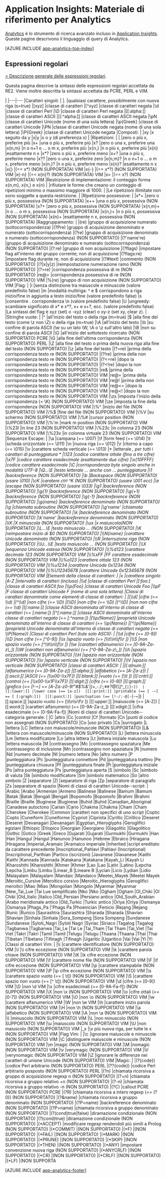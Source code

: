 <properties 
	pageTitle="Materiale di riferimento per Application Insights Analytics" 
	description="Espressioni regolari in Analytics, lo strumento di ricerca avanzato incluso in Application Insights." 
	services="application-insights" 
    documentationCenter=""
	authors="alancameronwills" 
	manager="douge"/>

<tags 
	ms.service="application-insights" 
	ms.workload="tbd" 
	ms.tgt_pltfrm="ibiza" 
	ms.devlang="na" 
	ms.topic="article" 
	ms.date="03/21/2016" 
	ms.author="awills"/>

# Application Insights: Materiale di riferimento per Analytics

[Analytics](app-analytics.md) è lo strumento di ricerca avanzato incluso in [Application Insights](app-insights-overview.md). Queste pagine descrivono il linguaggio di query di Analytics.


[AZURE.INCLUDE [app-analytics-top-index](../../includes/app-analytics-top-index.md)]

## Espressioni regolari



[> Descrizione generale delle espressioni regolari](https://github.com/google/re2/wiki/Syntax).

Questa pagina descrive la sintassi delle espressioni regolari accettata da RE2. Viene inoltre descritta la sintassi accettata da PCRE, PERL e VIM.

|
|---|---
|Caratteri singoli: | 
|. |qualsiasi carattere, possibilmente con nuova riga (s=true) 
|[xyz] |classe di caratteri 
|[^xyz] |classe di caratteri negata 
|\\d |classe di caratteri Perl 
|\\D |classe di caratteri Perl negata 
|[[:alpha:]] |classe di caratteri ASCII 
|[[:^alpha:]] |classe di caratteri ASCII negata 
|\\pN |classe di caratteri Unicode (nome di una sola lettera) 
|\\p{Greek} |classe di caratteri Unicode 
|\\PN |classe di caratteri Unicode negata (nome di una sola lettera) 
|\\P{Greek} |classe di caratteri Unicode negata 
|Composti: | 
|xy |x seguito da y 
|x|y |x o y (di preferenza x) 
| |Ripetizioni: | | |zero o più x, preferire più |x+ |una o più x, preferire più |x? |zero o una x, preferire una |x{n,m} |n o n+1 o ... o m x, preferire più |x{n,} |n o più x, preferire più |x{n} |esattamente n x |x*? |zero o più x, preferire meno |x+? |una o più x, preferire meno |x?? |zero o una x, preferire zero |x{n,m}? |n o n+1 o ... o m x, preferire meno |x{n,}? |n o più x, preferire meno |x{n}? |esattamente n x |x{} |(== x*) (NON SUPPORTATA) VIM |x{-} |(== x*?) (NON SUPPORTATA) VIM |x{-n} |(== x{n}?) (NON SUPPORTATA) VIM |x= |(== x?) (NON SUPPORTATA) VIM |Restrizione di implementazione: il conteggio forma x{n,m}, x{n,} e x{n} | |rifiutare le forme che creano un conteggio di ripetizioni minimo o massimo maggiore di 1000. | |Le ripetizioni illimitate non sono soggette a questa restrizione. | |Ripetizione possessive: | |x*+ |zero o più x, possessiva (NON SUPPORTATA) |x++ |una o più x, possessiva (NON SUPPORTATA) |x?+ |zero o più x, possessiva (NON SUPPORTATA) |x{n,m}+ |n o ... o m x, possessiva (NON SUPPORTATA) |x{n,}+ |n o più x, possessiva (NON SUPPORTATA) |x{n}+ |esattamente n x, possessiva (NON SUPPORTATA) |Raggruppamento: | |(re) |gruppo di acquisizione numerato (sottocorrispondenza) |(?P<name>re) |gruppo di acquisizione denominato e numerato (sottocorrispondenza) |(?<name>re) |gruppo di acquisizione denominato e numerato (sottocorrispondenza) (NON SUPPORTATO) |(?'name're) |gruppo di acquisizione denominato e numerato (sottocorrispondenza) (NON SUPPORTATO) |(?:re) |gruppo di non acquisizione |(?flags) |impostare flag all'interno del gruppo corrente; non di acquisizione |(?flags:re) |impostare flag durante re; non di acquisizione |(?#text) |commento (NON SUPPORTATO) |(?|x|y|z) |reimpostazione numerazione ramo (NON SUPPORTATO) |(?>re) |corrispondenza possessiva di re (NON SUPPORTATO) |re@> |corrispondenza possessiva di re (NON SUPPORTATO) VIM |%(re) |gruppo di non acquisizione (NON SUPPORTATO) VIM |Flag: | |i |senza distinzione tra maiuscole e minuscole (valore predefinito false) |m |modalità multiriga: ^ e $ corrispondono a riga inizio/fine in aggiunta a testo inizio/fine (valore predefinito false) |s |consentire . corrispondenza \\n (valore predefinito false) |U |ungreedy: scambiare significato di x* e x*?, x+ e x+?, ecc. (valore predefinito false) |La sintassi del flag è xyz (set) o -xyz (clear) o xy-z (set xy, clear z). | |Stringhe vuote: | |^ |all'inizio del testo o della riga (m=true) |$ |alla fine del testo (come \\z non \\Z) o della riga (m=true) |\\A |all'inizio del testo |\\b |su confine di parola ASCII (\\w su un lato \\W, \\A o \\z sull'altro lato) |\\B |non su confine di parola ASCII |\\G |all'inizio del sottotesto ricercato (NON SUPPORTATO) PCRE |\\G |alla fine dell'ultima corrispondenza (NON SUPPORTATO) PERL |\\Z |alla fine del testo o prima della nuova riga alla fine del testo (NON SUPPORTATO) |\\z |alla fine del testo |(?=re) |prima della corrispondenza testo re (NON SUPPORTATO) |(?!re) |prima della non corrispondenza testo re (NON SUPPORTATO) |(?<=re) |dopo la corrispondenza testo re (NON SUPPORTATO) |(?<!re) |dopo la non corrispondenza testo re (NON SUPPORTATO) |re& |prima della corrispondenza testo re (NON SUPPORTATO) VIM |re@= |prima della corrispondenza testo re (NON SUPPORTATO) VIM |re@! |prima della non corrispondenza testo re (NON SUPPORTATO) VIM |re@<= |dopo la corrispondenza testo re (NON SUPPORTATO) VIM |re@<! |dopo la non corrispondenza testo re (NON SUPPORTATO) VIM |\\zs |imposta l'inizio della corrispondenza (= \\K) (NON SUPPORTATO) VIM |\\ze |imposta la fine della corrispondenza (NON SUPPORTATO) VIM |\\%^ |inizio del file (NON SUPPORTATO) VIM |\\%$ |fine del file (NON SUPPORTATO) VIM |\\%V |su schermo (NON SUPPORTATO) VIM |\\%# |cursor position (NON SUPPORTATO) VIM |\\%'m |mark m position (NON SUPPORTATO) VIM |\\%23l |in line 23 (NON SUPPORTATO) VIM |\\%23c |in colonna 23 (NON SUPPORTATO) VIM |\\%23v |in colonna virtuale 23 (NON SUPPORTATO) VIM |Sequenze Escape: | |\\a |campana (== \\007) |\\f |form feed (== \\014) |\\t |scheda orizzontale (== \\011) |\\n |nuova riga (== \\012) |\\r |ritorno a capo (== \\015) |\\v |carattere scheda verticale (== \\013) |* |letterale *, per tutti i caratteri di punteggiatura * |\\123 |codice carattere ottale (fino a tre cifre) |\\x7F |codice carattere esadecimale (esattamente due cifre) |\\x{10FFFF} |codice carattere esadecimale |\\C |corrispondenza byte singolo anche in modalità UTF-8 |\\Q...\\E |testo letterale ... anche con ... punteggiatura |\\1 |backreference (NON SUPPORTATO) |\\b |Backspace (NON SUPPORTATO) (usare \\010) |\\cK |caratere ctrl ^K (NON SUPPORTATO) (usare \\001 ecc) |\\e |escape (NON SUPPORTATO) (usare \\033) |\\g1 |backreference (NON SUPPORTATO) |\\g{1} |backreference (NON SUPPORTATO) |\\g{+1} |backreference (NON SUPPORTATO) |\\g{-1} |backreference (NON SUPPORTATO) |\\g{name} |backreference denominato (NON SUPPORTATO) |\\g<name> |chiamata subroutine (NON SUPPORTATO) |\\g'name' |chiamata subroutine (NON SUPPORTATO) |\\k<name> |backreference denominato (NON SUPPORTATO) |\\k'name' |backreference denominato (NON SUPPORTATO) |\\lX |X minuscola (NON SUPPORTATO) |\\ux |x maiuscola(NON SUPPORTATO) |\\L...\\E |testo minuscolo ... (NON SUPPORTATO) |\\K |reimpostare inizio di $0 (NON SUPPORTATO) |\\N{name} |carattere Unicode denominato (NON SUPPORTATO) |\\R |interruzione riga (NON SUPPORTATO) |\\U...\\E |testo maiuscolo ... (NON SUPPORTATO) |\\X |sequenza Unicode estesa (NON SUPPORTATO) |\\%d123 |carattere decimale 123 (NON SUPPORTATO) VIM |\\%xFF |FF carattere esadecimale (NON SUPPORTATO) VIM |\\%o123 |carattere ottale 123 (NON SUPPORTATO) VIM |\\%u1234 |carattere Unicode 0x1234 (NON SUPPORTATO) VIM |\\%U12345678 |carattere Unicode 0x12345678 (NON SUPPORTATO) VIM |Elementi della classe di caratteri: | |x |carattere singolo |A-Z |intervallo di caratteri (incluso) |\\d |classe di caratteri Perl |[:foo:] |classe di caratteri ASCII foo |\\p{Foo} |classe di caratteri Unicode Foo |\\pF |F classe di caratteri Unicode F (nome di una sola lettera) |Classi di caratteri denominate come elementi di classe di caratteri: | |[\\d] |cifre (== \\d) |[^\\d] |non cifre (== \\D) |[\\D] |non cifre (== \\D) |[^\\D] |non non cifre (== \\d) |[[:name:]] |classe ASCII denominata all'interno di classe di caratteri (== [:name:]) |[^[:name:]] |classe ASCII denominata all'interno classe di caratteri negata (== [:^name:]) |[\\p{Name}] |proprietà Unicode denominata all'interno di classe di caratteri (== \\p{Name}) |[^\\p{Name}] |proprietà Unicode denominata all'interno di classe di caratteri negata (== \\P{Name}) |Classi di caratteri Perl (tute solo ASCII): | |\\d |cifre (== [0-9]) |\\D |non cifre (== [^0-9]) |\\s |spazio vuoto (== [\\t\\n\\f\\r ]) |\\S |non spazio vuoto (== [^\\t\\n\\f\\r ]) |\\w |caratteri alfanumerici (== [0-9A-Za-z\_]) |\\W |caratteri non alfanumerici (== [^0-9A-Za-z\_]) |\\h |spazio orizzontale (NON SUPPORTATO) |\\H |spazio non orizzontale (NON SUPPORTATO) |\\v |spazio verticale (NON SUPPORTATO) |\\V |spazio non verticale (NON SUPPORTATO) |classi di caratteri ASCII: | |[[:alnum:]] |alfanumerico (== [0-9A-Za-z]) |[[:alpha:]] |alfabetico (== [A-Za-z]) |[[:ascii:]] |ASCII (== [\\x00-\\x7F]) |[[:blank:]] |vuoto (== [\\t ]) |[[:cntrl:]] |control (== [\\x00-\\x1F\\x7F]) |[[:digit:]] |cifre (== [0-9]) |[[:graph:]] |grafico (== [!-~] == [A-Za-z0-9!"#$%&'()*+,-./:;<=>?@[\\]^\_`{|}~]) 
|[[:lower:]] |lower case (== [a-z]) 
|[[:print:]] |printable (== [ -~] == [ [:graph:]]) 
|[[:punct:]] |punctuation (== [!-/:-@[-`{-~]) |[[:space:]] |spazio vuoto (== [\\t\\n\\v\\f\\r ]) |[[:upper:]] |maiuscole (== [A-Z]) |[[:word:]] |caratteri alfanumerici (== [0-9A-Za-z\_]) |[[:xdigit:]] |cifra esadecimale (== [0-9A-Fa-f]) |Nomi di classi di caratteri Unicode--categoria generale: | |C |altro |Cc |control |Cf |formato |Cn |punti di codice non assegnati (NON SUPPORTATO) |Co |uso privato |Cs |surrogato |L |lettera |LC |lettera con maiuscole/minuscole (NON SUPPORTATO) |L& |lettera con maiuscole/minuscole (NON SUPPORTATO) |Ll |lettera minuscola |Lm |lettera modificatore |Lo |altra lettera |Lt |lettera iniziale maiuscola |Lu |lettera maiuscola |M |contrassegno |Mc |contrassegno spaziatura |Me |contrassegno di inclusione |Mn |contrassegno non spaziatura |N |numero |Nd |numero decimale |Nl |numero lettera |No |altro numero |P |punteggiatura |Pc |punteggiatura connettore |Pd |punteggiatura trattino |Pe |punteggiatura chiusura |Pf |punteggiatura finale |Pi |punteggiatura iniziale |Po |altra punteggiatura |Ps |punteggiatura aperta |S |simbolo |Sc |simbolo di valuta |Sk |simbolo modificatore |Sm |simbolo matematico |So |altro simbolo |Z |separatore |Zl |separatore di riga |Zp |separatore di paragrafo |Zs |separatore di spazio |Nomi di classi di caratteri Unicode--script: | |Arabic |Arabo |Armenian |Armeno |Balinese |Balinese |Bamum |Bamum |Batak |Batak |Bengali |Bengali |Bopomofo |Bopomofo |Brahmi |Brahmi |Braille |Braille |Buginese |Buginese |Buhid |Buhid |Canadian\_Aboriginal |Canadese autoctono |Carian |Cario |Chakma |Chakma |Cham |Cham |Cherokee |Cherokee |Common |caratteri non specifici di uno script |Coptic |Copto |Cuneiform |Cuneiforme |Cypriot |Cipriota |Cyrillic |Cirillico |Deseret |Deseret |Devanagari |Devanagari |Egyptian\_Hieroglyphs |Geroglifici egiziani |Ethiopic |Etiopico |Georgian |Georgiano |Glagolitic |Glagolitico |Gothic |Gotico |Greek |Greco |Gujarati |Gujarati |Gurmukhi |Gurmukhi |Han |Han |Hangul |Hangul |Hanunoo |Hanunoo |Hebrew |Ebraico |Hiragana |Hiragana |Imperial\_Aramaic |Aramaico imperiale |Inherited |script ereditato da carattere precedente |Inscriptional\_Pahlavi |Pahlavi (Inscriptional) |Inscriptional\_Parthian |Partico (iscrizioni) |Javanese |Giavanese |Kaithi |Kaithi |Kannada |Kannada |Katakana |Katakana |Kayah\_Li |Kayah Li |Kharoshthi |Kharoshthi |Khmer |Khmer |Lao |Lao |Latin |Latino |Lepcha |Lepcha |Limbu |Limbu |Linear\_B |Lineare B |Lycian |Licio |Lydian |Lidio |Malayalam |Malayalam |Mandaic |Mandaico |Meetei\_Mayek |Meetei Mayek |Meroitic\_Cursive |Meroitico corsivo |Meroitic\_Hieroglyphs |Geroglifici meroitici |Miao |Miao |Mongolian |Mongolo |Myanmar |Myanmar |New\_Tai\_Lue |Tai Lue semplificato |Nko |Nko |Ogham |Ogham |Ol\_Chiki |Ol Chiki |Old\_Italic |Italico |Old\_Persian |Persiano antico |Old\_South\_Arabian |Arabo meridionale antico |Old\_Turkic |Turkic antico |Oriya |Oriya |Osmanya |Osmanya |Phags\_Pa |'Phags Pa |Phoenician |Fenicio |Rejang |Rejang |Runic |Runico |Saurashtra |Saurashtra |Sharada |Sharada |Shavian |Shavian |Sinhala |Sinhala |Sora\_Sompeng |Sora Sompeng |Sundanese |Sundanese |Syloti\_Nagri |Syloti Nagri |Syriac |Siriaco |Tagalog |Tagalog |Tagbanwa |Tagbanwa |Tai\_Le |Tai Le |Tai\_Tham |Tai Tham |Tai\_Viet |Tai Viet |Takri |Takri |Tamil |Tamil |Telugu |Telugu |Thaana |Thaana |Thai |Thai |Tibetan |Tibetano |Tifinagh |Tifinagh |Ugaritic |Ugaritico |Vai |Vai |Yi |Yi |Classi di caratteri Vim: | |\\i |carattere identificatore (NON SUPPORTATO) VIM |\\I |\\i cifre eccezione (NON SUPPORTATO) VIM |\\k |carattere parola chiave (NON SUPPORTATO) VIM |\\K |\\k cifre eccezione (NON SUPPORTATO) VIM |\\f |carattere nome file (NON SUPPORTATO) VIM |\\F |\\f cifre eccezione (NON SUPPORTATO) VIM |\\p |carattere stampabile (NON SUPPORTATO) VIM |\\P |\\p cifre eccezione (NON SUPPORTATO) VIM |\\s |carattere spazio vuoto (== [ \\t]) (NON SUPPORTATO) VIM |\\S |carattere spazio non vuoto (== [^ \\t]) (NON SUPPORTATO) VIM |\\d |cifre (== [0-9]) VIM |\\D |non \\d VIM |\\x |cifre esadecimali (== [0-9A-Fa-f]) (NON SUPPORTATO) VIM |\\X |non \\x (NON SUPPORTATO) VIM |\\o |cifre ottali (== [0-7]) (NON SUPPORTATO) VIM |\\O |non \\o (NON SUPPORTATO) VIM |\\w |carattere alfanumerico VIM |\\W |non \\w VIM |\\h |carattere inizio parola (NON SUPPORTATO) VIM |\\H |non \\h (NON SUPPORTATO) VIM |\\a |alfabetico (NON SUPPORTATO) VIM |\\A |non \\a (NON SUPPORTATO) VIM |\\l |minuscolo (NON SUPPORTATO) VIM |\\L |non minuscolo (NON SUPPORTATO) VIM |\\u |maiuscolo (NON SUPPORTATO) VIM |\\U |non maiuscolo (NON SUPPORTATO) VIM |\_x |\\x più nuova riga, per tutte le x (NON SUPPORTATO) VIM |Flag Vim: | |\\c |ignorare maiuscole e minuscole (NON SUPPORTATO) VIM |\\C |distinguere maiuscole e minuscole (NON SUPPORTATO) VIM |\\m |magic (NON SUPPORTATO) VIM |\\M |nomagic (NON SUPPORTATO) VIM |\\v |verymagic (NON SUPPORTATO) VIM |\\V |verynomagic (NON SUPPORTATO) VIM |\\Z |ignorare le differenze nei caratteri di unione Unicode (NON SUPPORTATO) VIM |Magic: | |(?{code}) |codice Perl arbitrario (NON SUPPORTATO) PERL |(??{code}) |codice Perl arbitrario posposto (NON SUPPORTATO) PERL |(?n) |chiamata ricorsiva a gruppo di acquisizione regexp n (NON SUPPORTATO) |(?+n) |chiamata ricorsiva a gruppo relativo +n (NON SUPPORTATO) |(?-n) |chiamata ricorsiva a gruppo relativo -n (NON SUPPORTATO) |(?C) |callout PCRE (NON SUPPORTATO) PCRE |(?R) |chiamata ricorsiva a intero regexp (== (?0)) (NON SUPPORTATO) |(?&name) |chiamata ricorsiva a gruppo denominato (NON SUPPORTATO) |(?P=name) |backreference denominato (NON SUPPORTATO) |(?P>name) |chiamata ricorsiva a gruppo denominato (NON SUPPORTATO) |(?(cond)true|false) |diramazione condizionale (NON SUPPORTATO) |(?(cond)true) |diramazione condizionale (NON SUPPORTATO) |(*ACCEPT) |modificare regexp rendendoli più simili a Prolog (NON SUPPORTATO) |(*COMMIT) |(NON SUPPORTATO) |(*F) |(NON SUPPORTATO) |(*FAIL) |(NON SUPPORTATO) |(*MARK) |(NON SUPPORTATO) |(*PRUNE) |(NON SUPPORTATO) |(*SKIP) |(NON SUPPORTATO) |(*THEN) |(NON SUPPORTATO) |(*ANY) |impostare convenzione nuova riga (NON SUPPORTATO) |(*ANYCRLF) |(NON SUPPORTATO) |(*CR) |(NON SUPPORTATO) |(*CRLF) |(NON SUPPORTATO) |(*LF) |(NON SUPPORTA




[AZURE.INCLUDE [app-analytics-footer](../../includes/app-analytics-footer.md)]

<!---HONumber=AcomDC_0323_2016-->